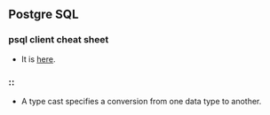 Postgre SQL
--

### psql client cheat sheet

  - It is [here](https://gist.github.com/cimmanon/0f17b55868ec222ff3b32eb48656aca5).

### ::

  - A type cast specifies a conversion from one data type to another.
